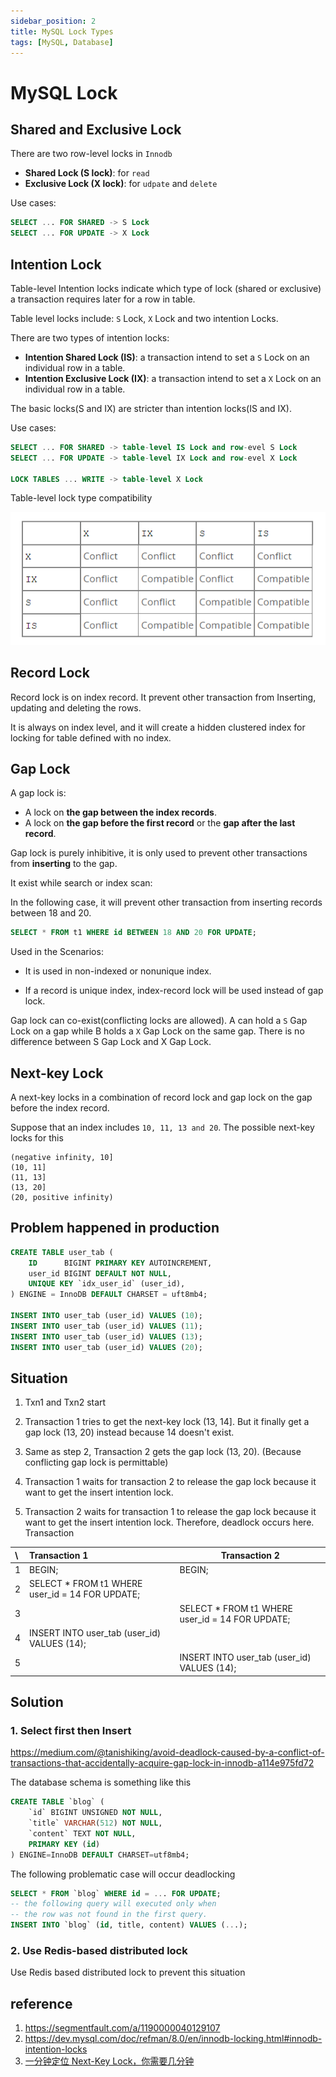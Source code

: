 ```yaml
---
sidebar_position: 2
title: MySQL Lock Types
tags: [MySQL, Database]
---
```


# MySQL Lock

## Shared and Exclusive Lock

There are two row-level locks in `Innodb`

-   **Shared Lock (S lock)**:  for `read`
-   **Exclusive Lock (X lock)**: for  `udpate` and `delete`

Use cases:

```sql
SELECT ... FOR SHARED -> S Lock
SELECT ... FOR UPDATE -> X Lock
```

## Intention Lock

Table-level Intention locks indicate which type of lock (shared or exclusive) a transaction requires later for a row in table.

Table level locks include: `S` Lock, `X` Lock and two intention Locks.

There are two types of intention locks:

-   **Intention Shared Lock (IS)**: a transaction intend to set a `S` Lock on an individual row in a table.
-   **Intention Exclusive Lock (IX)**: a transaction intend to set a `X` Lock on an individual row in a table.

The basic locks(S and IX) are stricter than intention locks(IS and IX).

Use cases:

```sql
SELECT ... FOR SHARED -> table-level IS Lock and row-evel S Lock
SELECT ... FOR UPDATE -> table-level IX Lock and row-evel X Lock

LOCK TABLES ... WRITE -> table-level X Lock
```

Table-level lock type compatibility 

![image-20221009173624484](./Lock.assets/image-20221009173624484.png)

## Record Lock

Record lock is on index record. It prevent other transaction from Inserting, updating and deleting the rows.

It is always on index level, and it will create a hidden clustered index for locking for table defined with no index.

## Gap Lock

A gap lock is:

-   A lock on **the gap between the index records**. 
-   A lock on **the gap before the first record** or the **gap after the last record**.

Gap lock is purely inhibitive, it is only used to prevent other transactions from **inserting** to the gap. 

It exist while search or index scan:

In the following case, it will prevent other transaction from inserting records between 18 and 20.

```sql
SELECT * FROM t1 WHERE id BETWEEN 18 AND 20 FOR UPDATE;
```

Used in the Scenarios:

-   It is used in non-indexed or nonunique index. 

-   If a record is unique index, index-record lock will be used instead of gap lock.

Gap lock can co-exist(conflicting locks are allowed). A can hold a `S` Gap Lock on a gap while B holds a `X` Gap Lock on the same gap. There is no difference between S Gap Lock and X Gap Lock.

## Next-key Lock

A next-key locks in a combination of record lock and gap lock on the gap before the index record.

Suppose that an index includes `10, 11, 13 and 20`. The possible next-key locks for this 

```
(negative infinity, 10]
(10, 11]
(11, 13]
(13, 20]
(20, positive infinity)
```

## Problem happened in production

```sql
CREATE TABLE user_tab (
    ID		BIGINT PRIMARY KEY AUTOINCREMENT,
	user_id BIGINT DEFAULT NOT NULL,
    UNIQUE KEY `idx_user_id` (user_id),
) ENGINE = InnoDB DEFAULT CHARSET = uft8mb4;

INSERT INTO user_tab (user_id) VALUES (10);
INSERT INTO user_tab (user_id) VALUES (11);
INSERT INTO user_tab (user_id) VALUES (13);
INSERT INTO user_tab (user_id) VALUES (20);
```

## Situation

1. Txn1 and Txn2 start
2. Transaction 1 tries to get the next-key lock (13, 14]. But it finally get a gap lock (13, 20) instead because 14 doesn't exist.

2. Same as step 2, Transaction 2 gets the gap lock (13, 20). (Because conflicting gap lock is permittable)

3. Transaction 1 waits for transaction 2 to release the gap lock because it want to get the insert intention lock.

4. Transaction 2 waits for transaction 1 to release the gap lock because it want to get the insert intention lock. Therefore, deadlock occurs here. Transaction 

| \    | Transaction 1                                   | Transaction 2                                   |
| :--- | :---------------------------------------------- | ----------------------------------------------- |
| 1    | BEGIN;                                          | BEGIN;                                          |
| 2    | SELECT * FROM t1 WHERE user_id = 14 FOR UPDATE; |                                                 |
| 3    |                                                 | SELECT * FROM t1 WHERE user_id = 14 FOR UPDATE; |
| 4    | INSERT INTO user_tab (user_id) VALUES (14);     |                                                 |
| 5    |                                                 | INSERT INTO user_tab (user_id) VALUES (14);     |

## Solution

### 1. Select first then Insert

https://medium.com/@tanishiking/avoid-deadlock-caused-by-a-conflict-of-transactions-that-accidentally-acquire-gap-lock-in-innodb-a114e975fd72

The database schema is something like this

```sql
CREATE TABLE `blog` (
    `id` BIGINT UNSIGNED NOT NULL,
    `title` VARCHAR(512) NOT NULL,
    `content` TEXT NOT NULL,
    PRIMARY KEY (id)
) ENGINE=InnoDB DEFAULT CHARSET=utf8mb4;
```

The following problematic case will occur deadlocking

```sql
SELECT * FROM `blog` WHERE id = ... FOR UPDATE;
-- the following query will executed only when
-- the row was not found in the first query.
INSERT INTO `blog` (id, title, content) VALUES (...);
```

### 2. Use Redis-based distributed lock

Use Redis based distributed lock to prevent this situation

## reference

1. https://segmentfault.com/a/1190000040129107
2. https://dev.mysql.com/doc/refman/8.0/en/innodb-locking.html#innodb-intention-locks
3. [一分钟定位 Next-Key Lock，你需要几分钟](https://www.cnblogs.com/wangiqngpei557/p/12236155.html) 